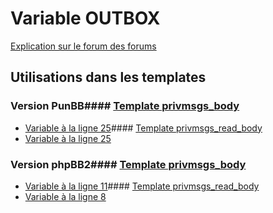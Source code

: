 # Variable OUTBOX
[Explication sur le forum des forums](http://forum.forumactif.com/t294113-listing-des-variables#OUTBOX)
## Utilisations dans les templates
### Version PunBB#### [Template privmsgs_body](punbb/privmsgs_body.md)
* [Variable à la ligne 25](../punbb/privmsgs_body.tpl#L25)#### [Template privmsgs_read_body](punbb/privmsgs_read_body.md)
* [Variable à la ligne 25](../punbb/privmsgs_read_body.tpl#L25)
### Version phpBB2#### [Template privmsgs_body](subsilver/privmsgs_body.md)
* [Variable à la ligne 11](../subsilver/privmsgs_body.tpl#L11)#### [Template privmsgs_read_body](subsilver/privmsgs_read_body.md)
* [Variable à la ligne 8](../subsilver/privmsgs_read_body.tpl#L8)